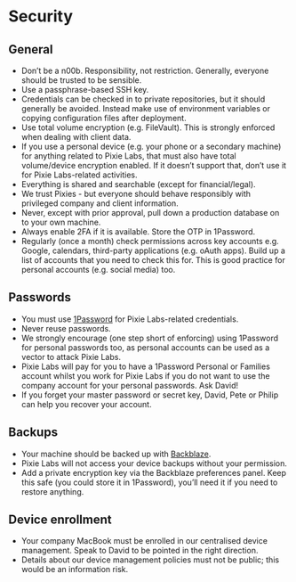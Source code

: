 # Security

## General
- Don’t be a n00b. Responsibility, not restriction. Generally, everyone should
  be trusted to be sensible.
- Use a passphrase-based SSH key.
- Credentials can be checked in to private repositories, but it should generally
  be avoided. Instead make use of environment variables or copying configuration
  files after deployment.
- Use total volume encryption (e.g. FileVault). This is strongly enforced when
  dealing with client data.
- If you use a personal device (e.g. your phone or a secondary machine) for
  anything related to Pixie Labs, that must also have total volume/device
  encryption enabled. If it doesn’t support that, don’t use it for
  Pixie Labs-related activities.
- Everything is shared and searchable (except for financial/legal). 
- We trust Pixies - but everyone should behave responsibly with privileged
  company and client information.
- Never, except with prior approval, pull down a production database on to your
  own machine.
- Always enable 2FA if it is available. Store the OTP in 1Password.
- Regularly (once a month) check permissions across key accounts e.g. Google,
  calendars, third-party applications (e.g. oAuth apps). Build up a list of
  accounts that you need to check this for. This is good practice for personal
  accounts (e.g. social media) too.

## Passwords
- You must use [1Password](https://1password.com/) for Pixie Labs-related
  credentials.
- Never reuse passwords.
- We strongly encourage (one step short of enforcing) using 1Password for
  personal passwords too, as personal accounts can be used as a vector to
  attack Pixie Labs.
- Pixie Labs will pay for you to have a 1Password Personal or Families account
  whilst you work for Pixie Labs if you do not want to use the company account
  for your personal passwords. Ask David!
- If you forget your master password or secret key, David, Pete or Philip can
  help you recover your account.

## Backups
- Your machine should be backed up with [Backblaze](https://www.backblaze.com/).
- Pixie Labs will not access your device backups without your permission.
- Add a private encryption key via the Backblaze preferences panel. Keep this
  safe (you could store it in 1Password), you’ll need it if you need to restore
  anything.

## Device enrollment
- Your company MacBook must be enrolled in our centralised device management.
  Speak to David to be pointed in the right direction.
- Details about our device management policies must not be public; this would be
  an information risk.

